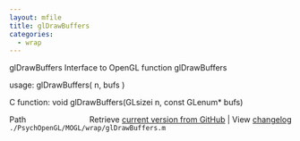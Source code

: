 ```yaml
---
layout: mfile
title: glDrawBuffers
categories:
  - wrap
---
```


glDrawBuffers  Interface to OpenGL function glDrawBuffers

usage:  glDrawBuffers\( n, bufs \)

C function:  void glDrawBuffers\(GLsizei n, const GLenum\* bufs\)


<div class="code_header" style="text-align:right;">
  <span style="float:left;">Path&nbsp;&nbsp;</span> <span class="counter">Retrieve <a href=
  "https://raw.github.com/Psychtoolbox-3/Psychtoolbox-3/beta/./PsychOpenGL/MOGL/wrap/glDrawBuffers.m">current version from GitHub</a> | View <a href=
  "https://github.com/Psychtoolbox-3/Psychtoolbox-3/commits/beta/./PsychOpenGL/MOGL/wrap/glDrawBuffers.m">changelog</a></span>
</div>
<div class="code">
  <code>./PsychOpenGL/MOGL/wrap/glDrawBuffers.m</code>
</div>
